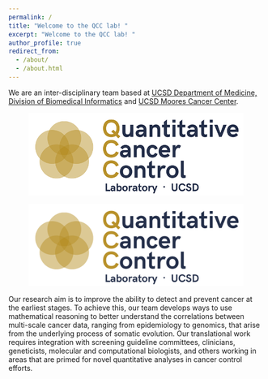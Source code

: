 ```yaml
---
permalink: /
title: "Welcome to the QCC lab! "
excerpt: "Welcome to the QCC lab! "
author_profile: true
redirect_from: 
  - /about/
  - /about.html
---
```




We are an inter-disciplinary team based at [UCSD Department of Medicine, Division of Biomedical Informatics](https://medschool.ucsd.edu/som/dbmi/pages/default.aspx) and [UCSD Moores Cancer Center](https://medschool.ucsd.edu/research/moores/Pages/default.aspx). 

<figure>
  <a href="/images/Main_Logo_2_small.png">
  <img src="/images/Main_Logo_2_small.png" alt = "Logo"  />
    </a>
</figure>
<figure>
  <a href="/images/Main_Logo_2.png">
  <img src="/images/Main_Logo_2.png" alt = "Logo"  />
    </a>
</figure>

Our research aim is to improve the ability to detect and prevent cancer at the earliest stages. 
To achieve this, our team develops ways to use mathematical reasoning to better understand the correlations between multi-scale cancer data, ranging from epidemiology to genomics, that arise from the underlying process of somatic evolution. 
Our translational work requires integration with screening guideline committees, clinicians, geneticists, molecular and computational biologists, and others working in areas that are primed for novel quantitative analyses in cancer control efforts.

